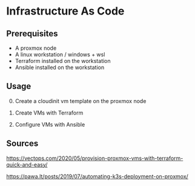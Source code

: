 # Infrastructure As Code

## Prerequisites

* A proxmox node
* A linux workstation / windows + wsl
* Terraform installed on the workstation
* Ansible installed on the workstation

## Usage

0. Create a cloudinit vm template on the proxmox node

1. Create VMs with Terraform

2. Configure VMs with Ansible

## Sources

https://vectops.com/2020/05/provision-proxmox-vms-with-terraform-quick-and-easy/

https://pawa.lt/posts/2019/07/automating-k3s-deployment-on-proxmox/


